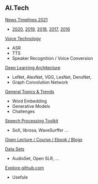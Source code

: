 ## AI.Tech 
[News Timelines 2021](NewsTimeline2021.md)  
* [2020](NewsTimeline2020.md), [2019](NewsTimeline2019.md), [2018](NewsTimeline2018.md), [2017](NewsTimeline2017.md), [2016](NewsTimeline2016.md)

[Voice Technology](VoiceTechTopics.md)
* ASR
* TTS
* Speaker Recognition / Voice Conversion  
  
[Deep Learning Architecture](DLArchitectures.md)
* LeNet, AlexNet, VGG, LesNet, DensNet, 
* Graph Convolution Network 

[General Topics & Trends](TrendsTopics.md)
* Word Embedding 
* Generative Models
* Challenges 

[Speech Processing Toolkit](SpeechProcToolkit.md)
* SoX, librosa, WaveSurffer ... 
  
[Open Lecture / Course / Ebook / Blogs](OpenCourseBook.md)

[Data Sets](Datasets.md)
* AudioSet, Open SLR, ... 

[Explore github.com](git_collection.md)
* Usefule 
